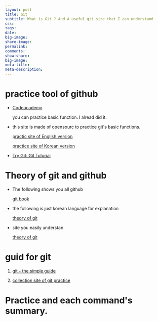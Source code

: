 ```yaml
---
layout: post
title: Git
subtitle: What is Git ? And A useful git site that I can understand
css:
tags:
date:
big-image:
share-image:
permalink:
comments:
show-share:
big-image:
meta-title:
meta-description:
---
```


# practice tool of github

  - [Codeacademy](https://www.codecademy.com/)

    you can practice basic function.  I alread did it.
    
    
  - this site is made of opensourc to practice git's basic functions.
     
     [practic site of English version](http://learngitbranching.js.org/)
 
     [practice site of Korean version](http://learnbranch.urigit.com/)
    
  - [Try Git: Git Tutorial](https://try.github.io/levels/1/challenges/1)
    

# Theory of git and github
  
  - The following shows you all github 
  
     [git book](https://www.gitbook.com/book/snowdream86/github-cheat-sheet/details)
  
  - the following is just korean language for explanation
  
     [theory of git](https://nolboo.kim/blog/2013/10/06/github-for-beginner/)

  - site you easily understan.
  
     [theory of git](https://www.atlassian.com/git/tutorials/refs-and-the-reflog/)

# guid for git 

  1. [git - the simple guide](http://git.huit.harvard.edu/guide/)

  2. [ collection site of git practice](https://github.com/grayghostvisuals/practice-git)

# Practice and each command's summary.
